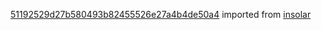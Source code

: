 [51192529d27b580493b82455526e27a4b4de50a4](https://github.com/insolar/insolar/commit/51192529d27b580493b82455526e27a4b4de50a4) imported from [insolar](https://github.com/insolar/insolar)
